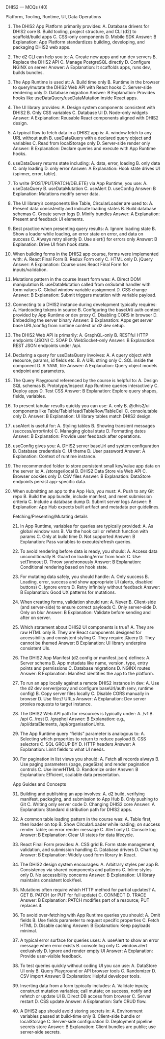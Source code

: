 DHIS2 — MCQs (40)

Platform, Tooling, Runtime, UI, Data Operations

1) The DHIS2 App Platform primarily provides:
   A. Database drivers for DHIS2 core
   B. Build tooling, project structure, and CLI (d2) to scaffold/build apps
   C. CSS-only components
   D. Mobile SDK
   Answer: B
   Explanation: App Platform standardizes building, developing, and packaging DHIS2 web apps.

2) The d2 CLI can help you to:
   A. Create new apps and run dev servers
   B. Replace the DHIS2 API
   C. Manage PostgreSQL directly
   D. Configure NGINX on server
   Answer: A
   Explanation: It scaffolds apps, runs dev, builds bundles.

3) The App Runtime is used at:
   A. Build time only
   B. Runtime in the browser to query/mutate the DHIS2 Web API with React hooks
   C. Server-side rendering only
   D. Database migration
   Answer: B
   Explanation: Provides hooks like useDataQuery/useDataMutation inside React apps.

4) The UI library provides:
   A. Design system components consistent with DHIS2
   B. Only CSS variables
   C. Database UI
   D. Node-only widgets
   Answer: A
   Explanation: Reusable React components aligned with DHIS2 design.

5) A typical flow to fetch data in a DHIS2 app is:
   A. window.fetch to any URL without auth
   B. useDataQuery with a declared query object and variables
   C. Read from localStorage only
   D. Server-side render only
   Answer: B
   Explanation: Declare queries and execute with App Runtime hooks.

6) useDataQuery returns state including:
   A. data, error, loading
   B. only data
   C. only loading
   D. only error
   Answer: A
   Explanation: Hook state drives UI (spinner, error, table).

7) To write (POST/PUT/PATCH/DELETE) via App Runtime, you use:
   A. useDataQuery
   B. useDataMutation
   C. useAlert
   D. useConfig
   Answer: B
   Explanation: Mutations modify server data.

8) The UI library’s components like Table, CircularLoader are used to:
   A. Present data consistently and indicate loading states
   B. Build database schemas
   C. Create server logs
   D. Minify bundles
   Answer: A
   Explanation: Present and feedback UI elements.

9) Best practice when presenting query results:
   A. Ignore loading state
   B. Show a loader while loading, an error state on error, and data on success
   C. Always retry silently
   D. Use alert() for errors only
   Answer: B
   Explanation: Drive UI from hook state.

10) When building forms in the DHIS2 app course, forms were implemented with:
    A. React Final Form
    B. Redux Form only
    C. HTML only
    D. jQuery
    Answer: A
    Explanation: Course uses React Final Form for inputs/validation.

11) Mutations pattern in the course Insert form was:
    A. Direct DOM manipulation
    B. useDataMutation called from onSubmit handler with form values
    C. Global window variable assignment
    D. CSS change
    Answer: B
    Explanation: Submit triggers mutation with variable payload.

12) Connecting to a DHIS2 instance during development typically requires:
    A. Hardcoding tokens in source
    B. Configuring the baseUrl/ auth context provided by App Runtime or dev proxy
    C. Disabling CORS in browser
    D. Embedding the server binary
    Answer: B
    Explanation: Apps get server base URL/config from runtime context or d2 dev setup.

13) The DHIS2 Web API is primarily:
    A. GraphQL-only
    B. RESTful HTTP endpoints (JSON)
    C. SOAP
    D. WebSocket-only
    Answer: B
    Explanation: REST JSON endpoints under /api.

14) Declaring a query for useDataQuery involves:
    A. A query object with resource, params, id fields etc.
    B. A URL string only
    C. SQL inside the component
    D. A YAML file
    Answer: A
    Explanation: Query object models endpoint and parameters.

15) The Query Playground referenced by the course is helpful to:
    A. Design SQL schemas
    B. Prototype/inspect App Runtime queries interactively
    C. Deploy apps
    D. Test CSS
    Answer: B
    Explanation: Explore query shapes, fields, variables.

16) To present tabular results quickly you can use:
    A. <table> only
    B. @dhis2/ui components like Table/TableHead/TableRow/TableCell
    C. console.table only
    D. <grid>
    Answer: B
    Explanation: UI library tables match DHIS2 design.

17) useAlert is useful for:
    A. Styling tables
    B. Showing transient messages (success/error/info)
    C. Managing global state
    D. Formatting dates
    Answer: B
    Explanation: Provide user feedback after operations.

18) useConfig gives you:
    A. DHIS2 server baseUrl and system configuration
    B. Database credentials
    C. UI theme
    D. User password
    Answer: A
    Explanation: Context of runtime instance.

19) The recommended folder to store persistent small key/value app data on the server is:
    A. /storage/local
    B. DHIS2 Data Store via Web API
    C. Browser cookies only
    D. CSV files
    Answer: B
    Explanation: DataStore endpoints persist app-specific data.

20) When submitting an app to the App Hub, you must:
    A. Push to any Git repo
    B. Build the app bundle, include manifest, and meet submission criteria
    C. Include a database dump
    D. Submit server logs
    Answer: B
    Explanation: App Hub expects built artifact and metadata per guidelines.

Fetching/Presenting/Mutating details

21) In App Runtime, variables for queries are typically provided:
    A. As global window vars
    B. Via the hook call or refetch function with params
    C. Only at build time
    D. Not supported
    Answer: B
    Explanation: Pass variables to execute/refresh queries.

22) To avoid rendering before data is ready, you should:
    A. Access data unconditionally
    B. Guard on loading/error from hook
    C. Use setTimeout
    D. Throw synchronously
    Answer: B
    Explanation: Conditional rendering based on hook state.

23) For mutating data safely, you should handle:
    A. Only success
    B. Loading, error, success and show appropriate UI (alerts, disabled buttons)
    C. Ignore errors
    D. Retry infinitely without feedback
    Answer: B
    Explanation: Good UX patterns for mutations.

24) When creating forms, validation should run:
    A. Never
    B. Client-side (and server-side) to ensure correct payloads
    C. Only server-side
    D. Only on blur
    Answer: B
    Explanation: Validate before sending and after on server.

25) Which statement about DHIS2 UI components is true?
    A. They are raw HTML only
    B. They are React components designed for accessibility and consistent styling
    C. They require jQuery
    D. They cannot be themed
    Answer: B
    Explanation: UI library underpins consistent UIs.

26) The DHIS2 App Manifest (d2.config or manifest.json) defines:
    A. Server schema
    B. App metadata like name, version, type, entry points and permissions
    C. Database migrations
    D. NGINX routes
    Answer: B
    Explanation: Manifest identifies the app to the platform.

27) To run an app locally against a remote DHIS2 instance in dev:
    A. Use the d2 dev server/proxy and configure baseUrl/auth (env, runtime config)
    B. Copy server files locally
    C. Disable CORS manually in browser
    D. Use file:// URLs
    Answer: A
    Explanation: Dev server proxies requests to target instance.

28) The DHIS2 Web API path for resources is typically under:
    A. /v1
    B. /api
    C. /rest
    D. /graphql
    Answer: B
    Explanation: e.g., /api/dataElements, /api/organisationUnits.

29) The App Runtime query “fields” parameter is analogous to:
    A. Selecting which properties to return to reduce payload
    B. CSS selectors
    C. SQL GROUP BY
    D. HTTP headers
    Answer: A
    Explanation: Limit fields to what UI needs.

30) For pagination in list views you should:
    A. Fetch all records always
    B. Use paging parameters (page, pageSize) and render pagination controls
    C. Use innerHTML
    D. Randomize order
    Answer: B
    Explanation: Efficient, scalable data presentation.

App Guides and Concepts

31) Building and publishing an app involves:
    A. d2 build, verifying manifest, packaging, and submission to App Hub
    B. Only pushing to Git
    C. Writing only server code
    D. Changing DHIS2 core
    Answer: A
    Explanation: Standard distribution path for DHIS2 apps.

32) A common table loading pattern in the course was:
    A. Table first, then loader on top
    B. Show CircularLoader while loading; on success render Table; on error render message
    C. Alert only
    D. Console log
    Answer: B
    Explanation: Clear UI states for data lifecycle.

33) React Final Form provides:
    A. CSS grid
    B. Form state management, validation, and submission handling
    C. Database drivers
    D. Charting
    Answer: B
    Explanation: Widely used form library in React.

34) The DHIS2 design system encourages:
    A. Arbitrary styles per app
    B. Consistency via shared components and patterns
    C. Inline styles only
    D. No accessibility concerns
    Answer: B
    Explanation: UI library maintains consistent look/feel.

35) Mutations often require which HTTP method for partial updates?
    A. GET
    B. PATCH (or PUT for full update)
    C. CONNECT
    D. TRACE
    Answer: B
    Explanation: PATCH modifies part of a resource; PUT replaces it.

36) To avoid over-fetching with App Runtime queries you should:
    A. Omit fields
    B. Use fields parameter to request specific properties
    C. Fetch HTML
    D. Disable caching
    Answer: B
    Explanation: Keep payloads minimal.

37) A typical error surface for queries uses:
    A. useAlert to show an error message when error exists
    B. console.log only
    C. window.alert exclusively
    D. Ignore and render empty UI
    Answer: A
    Explanation: Provide user-visible feedback.

38) To test queries quickly without coding UI you can use:
    A. DataStore UI only
    B. Query Playground or API browser tools
    C. Randomizer
    D. CSV import
    Answer: B
    Explanation: Helpful developer tools.

39) Inserting data from a form typically includes:
    A. Validate inputs; construct mutation variables; call mutate; on success, notify and refetch or update UI
    B. Direct DB access from browser
    C. Server restart
    D. CSS update
    Answer: A
    Explanation: Safe CRUD flow.

40) A DHIS2 app should avoid storing secrets in:
    A. Environment variables passed at build-time only
    B. Client-side bundle or localStorage
    C. Server-side configuration
    D. Deployment pipeline secrets store
    Answer: B
    Explanation: Client bundles are public; use server-side secrets.
